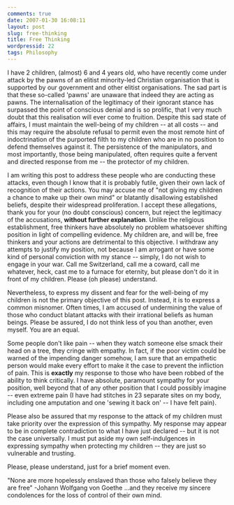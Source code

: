 ```yaml
---
comments: true
date: 2007-01-30 16:08:11
layout: post
slug: free-thinking
title: Free Thinking
wordpressid: 22
tags: Philosophy
---
```


I have 2 children, (almost) 6 and 4 years old, who have recently come under attack by the pawns of an elitist minority-led Christian organisation that is supported by our government and other elitist organisations. The sad part is that these so-called 'pawns' are unaware that indeed they are acting as pawns. The internalisation of the legitimacy of their ignorant stance has surpassed the point of conscious denial and is so prolific, that I very much doubt that this realisation will ever come to fruition. Despite this sad state of affairs, I must maintain the well-being of my children -- at all costs -- and this may require the absolute refusal to permit even the most remote hint of indoctrination of the purported filth to my children who are in no position to defend themselves against it. The persistence of the manipulators, and most importantly, those being manipulated, often requires quite a fervent and directed response from me -- the protector of my children.

I am writing this post to address these people who are conducting these attacks, even though I know that it is probably futile, given their own lack of recognition of their actions. You may accuse me of "not giving my children a chance to make up their own mind" or blatantly disallowing established beliefs, despite their widespread proliferation. I accept these allegations, thank you for your (no doubt conscious) concern, but reject the legitimacy of the accusations, **without further explanation**. Unlike the religious establishment, free thinkers have absolutely no problem whatsoever shifting position in light of compelling evidence. My children are, and will be, free thinkers and your actions are detrimental to this objective. I withdraw any attempts to justify my position, not because I am arrogant or have some kind of personal conviction with my stance -- simply, I do not wish to engage in your war. Call me Switzerland, call me a coward, call me whatever, heck, cast me to a furnace for eternity, but please don't do it in front of my children. Please (oh please) understand.

Nevertheless, to express my dissent and fear for the well-being of my children is not the primary objective of this post. Instead, it is to express a common misnomer. Often times, I am accused of undermining the value of those who conduct blatant attacks with their irrational beliefs as human beings. Please be assured, I do not think less of you than another, even myself. You are an equal.

Some people don't like pain -- when they watch someone else smack their head on a tree, they cringe with empathy. In fact, if the poor victim could be warned of the impending danger somehow, I am sure that an empathetic person would make every effort to make it the case to prevent the infliction of pain. This is **exactly** my response to those who have been robbed of the ability to think critically. I have absolute, paramount sympathy for your position, well beyond that of any other position that I could possibly imagine -- even extreme pain (I have had stitches in 23 separate sites on my body, including one amputation and one 'sewing it back on' -- I have felt pain).

Please also be assured that my response to the attack of my children must take priority over the expression of this sympathy. My response may appear to be in complete contradiction to what I have just declared -- but it is not the case universally. I must put aside my own self-indulgences in expressing sympathy when protecting my children -- they are just so vulnerable and trusting.

Please, please understand, just for a brief moment even.

"None are more hopelessly enslaved than those who falsely believe they are free" -Johann Wolfgang von Goethe
...and they receive my sincere condolences for the loss of control of their own mind.
